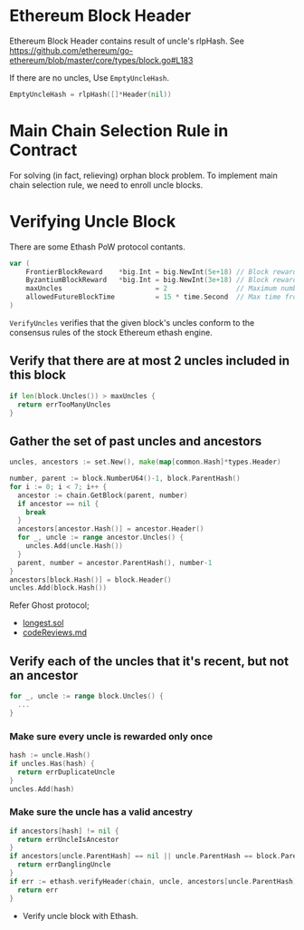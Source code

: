 # Ethereum Block Header
Ethereum Block Header contains result of uncle's rlpHash.
See https://github.com/ethereum/go-ethereum/blob/master/core/types/block.go#L183

If there are no uncles, Use `EmptyUncleHash`.
```go
EmptyUncleHash = rlpHash([]*Header(nil))
```

# Main Chain Selection Rule in Contract
For solving (in fact, relieving) orphan block problem.
To implement main chain selection rule, we need to enroll uncle blocks.

# Verifying Uncle Block

There are some Ethash PoW protocol contants.
```go
var (
	FrontierBlockReward    *big.Int = big.NewInt(5e+18) // Block reward in wei for successfully mining a block
	ByzantiumBlockReward   *big.Int = big.NewInt(3e+18) // Block reward in wei for successfully mining a block upward from Byzantium
	maxUncles                       = 2                 // Maximum number of uncles allowed in a single block
	allowedFutureBlockTime          = 15 * time.Second  // Max time from current time allowed for blocks, before they're considered future blocks
)
```

`VerifyUncles` verifies that the given block's uncles conform to the consensus rules of the stock Ethereum ethash engine.

## Verify that there are at most 2 uncles included in this block

```go
if len(block.Uncles()) > maxUncles {
  return errTooManyUncles
}
```

## Gather the set of past uncles and ancestors

```go
uncles, ancestors := set.New(), make(map[common.Hash]*types.Header)

number, parent := block.NumberU64()-1, block.ParentHash()
for i := 0; i < 7; i++ {
  ancestor := chain.GetBlock(parent, number)
  if ancestor == nil {
    break
  }
  ancestors[ancestor.Hash()] = ancestor.Header()
  for _, uncle := range ancestor.Uncles() {
    uncles.Add(uncle.Hash())
  }
  parent, number = ancestor.ParentHash(), number-1
}
ancestors[block.Hash()] = block.Header()
uncles.Add(block.Hash())
```

Refer Ghost protocol;

* [longest.sol](https://github.com/twodude/eth-ghost-sol/blob/master/contracts/longest.sol)
* [codeReviews.md](https://github.com/twodude/eth-ghost-sol/blob/master/codeReviews.md)

## Verify each of the uncles that it's recent, but not an ancestor

```go
for _, uncle := range block.Uncles() {
  ...
}
```

### Make sure every uncle is rewarded only once
  
```go
hash := uncle.Hash()
if uncles.Has(hash) {
  return errDuplicateUncle
}
uncles.Add(hash)
```

### Make sure the uncle has a valid ancestry
```go
if ancestors[hash] != nil {
  return errUncleIsAncestor
}
if ancestors[uncle.ParentHash] == nil || uncle.ParentHash == block.ParentHash() {
  return errDanglingUncle
}
if err := ethash.verifyHeader(chain, uncle, ancestors[uncle.ParentHash], true, true); err != nil {
  return err
}
```

* Verify uncle block with Ethash.
